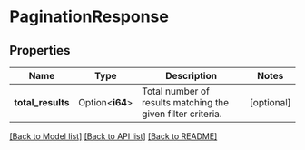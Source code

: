 # PaginationResponse

## Properties

Name | Type | Description | Notes
------------ | ------------- | ------------- | -------------
**total_results** | Option<**i64**> | Total number of results matching the given filter criteria. | [optional]

[[Back to Model list]](../README.md#documentation-for-models) [[Back to API list]](../README.md#documentation-for-api-endpoints) [[Back to README]](../README.md)


